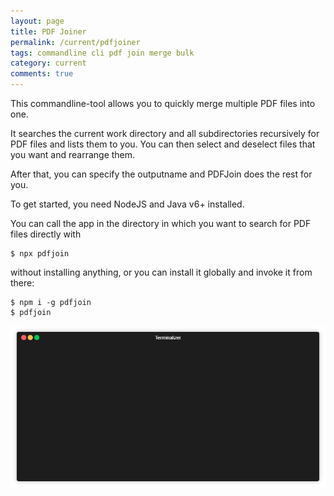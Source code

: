 ```yaml
---
layout: page
title: PDF Joiner
permalink: /current/pdfjoiner
tags: commandline cli pdf join merge bulk 
category: current
comments: true
---
```


This commandline-tool allows you to quickly merge multiple
PDF files into one.

It searches the current work directory and all subdirectories 
recursively for PDF files and lists them to you. You can then
select and deselect files that you want and rearrange them.

After that, you can specify the outputname and PDFJoin does
the rest for you.

To get started, you need NodeJS and Java v6+ installed.

You can call the app in the directory in which you want to search
for PDF files directly with 

    $ npx pdfjoin
     
without installing anything, or you can install it globally and 
invoke it from there:

    $ npm i -g pdfjoin
    $ pdfjoin

![PDFJoin usage demo](./pdfjoiner-demo.gif "PDFJoin usage demo")
